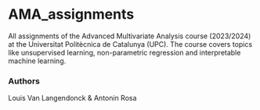 # AMA_assignments

All assignments of the Advanced Multivariate Analysis course (2023/2024) at the Universitat Politècnica de Catalunya (UPC). The course covers topics like unsupervised learning, non-parametric regression and interpretable machine learning. 

### Authors

Louis Van Langendonck & Antonin Rosa
